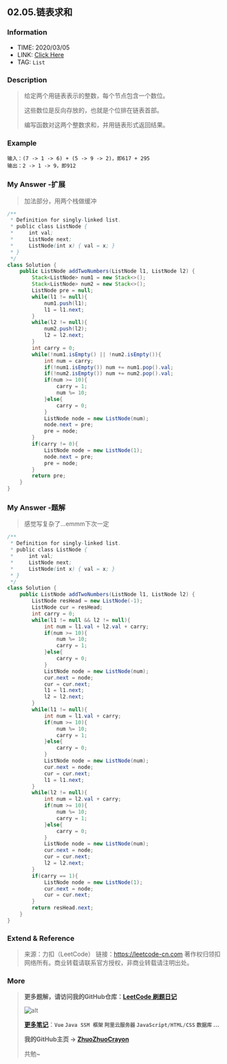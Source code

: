 ## 02.05.链表求和

### Information

* TIME: 2020/03/05
* LINK: [Click Here](https://leetcode-cn.com/problems/sum-lists-lcci/)
* TAG: `List`

### Description

> 给定两个用链表表示的整数，每个节点包含一个数位。
>
> 这些数位是反向存放的，也就是个位排在链表首部。
>
> 编写函数对这两个整数求和，并用链表形式返回结果。

### Example

```text
输入：(7 -> 1 -> 6) + (5 -> 9 -> 2)，即617 + 295
输出：2 -> 1 -> 9，即912
```

### My Answer -扩展

> 加法部分，用两个栈做缓冲

```java
/**
 * Definition for singly-linked list.
 * public class ListNode {
 *     int val;
 *     ListNode next;
 *     ListNode(int x) { val = x; }
 * }
 */
class Solution {
    public ListNode addTwoNumbers(ListNode l1, ListNode l2) {
        Stack<ListNode> num1 = new Stack<>();
        Stack<ListNode> num2 = new Stack<>();
        ListNode pre = null;
        while(l1 != null){
            num1.push(l1);
            l1 = l1.next;
        }
        while(l2 != null){
            num2.push(l2);
            l2 = l2.next;
        }
        int carry = 0;
        while(!num1.isEmpty() || !num2.isEmpty()){
            int num = carry;
            if(!num1.isEmpty()) num += num1.pop().val;
            if(!num2.isEmpty()) num += num2.pop().val;
            if(num >= 10){
                carry = 1;
                num %= 10;
            }else{
                carry = 0;
            }
            ListNode node = new ListNode(num);
            node.next = pre;
            pre = node;
        }
        if(carry != 0){
            ListNode node = new ListNode(1);
            node.next = pre;
            pre = node;
        }
        return pre;
    }
}
```

### My Answer -题解

> 感觉写复杂了...emmm下次一定

```java
/**
 * Definition for singly-linked list.
 * public class ListNode {
 *     int val;
 *     ListNode next;
 *     ListNode(int x) { val = x; }
 * }
 */
class Solution {
    public ListNode addTwoNumbers(ListNode l1, ListNode l2) {
        ListNode resHead = new ListNode(-1);
        ListNode cur = resHead;
        int carry = 0;
        while(l1 != null && l2 != null){
            int num = l1.val + l2.val + carry;
            if(num >= 10){
                num %= 10;
                carry = 1;
            }else{
                carry = 0;
            }
            ListNode node = new ListNode(num);
            cur.next = node;
            cur = cur.next;
            l1 = l1.next;
            l2 = l2.next;
        }
        while(l1 != null){
            int num = l1.val + carry;
            if(num >= 10){
                num %= 10;
                carry = 1;
            }else{
                carry = 0;
            }
            ListNode node = new ListNode(num);
            cur.next = node;
            cur = cur.next;
            l1 = l1.next;
        }
        while(l2 != null){
            int num = l2.val + carry;
            if(num >= 10){
                num %= 10;
                carry = 1;
            }else{
                carry = 0;
            }
            ListNode node = new ListNode(num);
            cur.next = node;
            cur = cur.next;
            l2 = l2.next;
        }
        if(carry == 1){
            ListNode node = new ListNode(1);
            cur.next = node;
            cur = cur.next;
        }
        return resHead.next;
    }
}
```



### Extend & Reference

> 来源：力扣（LeetCode）
> 链接：https://leetcode-cn.com
> 著作权归领扣网络所有。商业转载请联系官方授权，非商业转载请注明出处。

### More

> **更多题解，请访问我的GitHub仓库：[LeetCode 刷题日记](https://github.com/ZhuoZhuoCrayon/my-Nodes/blob/master/Daily/README_2020.md)**
>
> ![alt](https://raw.githubusercontent.com/ZhuoZhuoCrayon/my-Nodes/master/Daily/img/mynode.png)
>
> [**更多笔记**](https://github.com/ZhuoZhuoCrayon/my-Nodes)：**`Vue` `Java SSM 框架` `阿里云服务器` `JavaScript/HTML/CSS`   `数据库` ...**
>
> **我的GitHub主页 -> [ZhuoZhuoCrayon](https://github.com/ZhuoZhuoCrayon)**
>
> 共勉~


